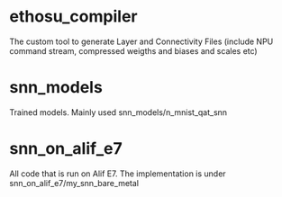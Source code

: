 # ethosu_compiler
The custom tool to generate Layer and Connectivity Files (include NPU command stream, compressed weigths and biases and scales etc)

# snn_models
Trained models. Mainly used snn_models/n_mnist_qat_snn

# snn_on_alif_e7
All code that is run on Alif E7. The implementation is under snn_on_alif_e7/my_snn_bare_metal